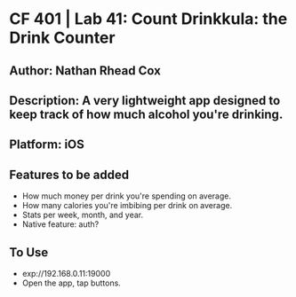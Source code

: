 # CF 401 | Lab 41: Count Drinkkula: the Drink Counter

## Author: Nathan Rhead Cox

## Description: A very lightweight app designed to keep track of how much alcohol you're drinking.

## Platform: iOS

## Features to be added

- How much money per drink you're spending on average.
- How many calories you're imbibing per drink on average.
- Stats per week, month, and year.
- Native feature: auth?

## To Use

- exp://192.168.0.11:19000
- Open the app, tap buttons.
